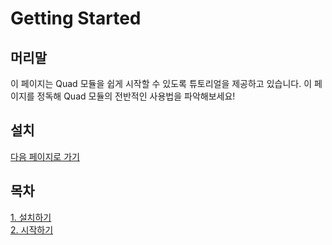 
# Getting Started

## 머리말

이 페이지는 Quad 모듈을 쉽게 시작할 수 있도록 튜토리얼을 제공하고 있습니다. 이 페이지를 정독해 Quad 모듈의 전반적인 사용법을 파악해보세요!  

## 설치



[다음 페이지로 가기](kr/tutorial/1_install)  

## 목차

[1. 설치하기](kr/tutorial/1_install)  
[2. 시작하기](kr/tutorial/2_starting)  

